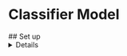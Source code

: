 # Classifier Model


<summary>
## Set up
<details>
Here's how you set up this project : 

1. On *Windows* open up command prompt and type the following (from your project directory) 
2. Type the following 
</details>
</summary>
